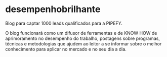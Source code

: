# desempenhobrilhante
Blog para captar 1000 leads qualificados para a PIPEFY.

O blog funcionará como um difusor de ferramentas e de KNOW HOW de aprimoramento no desempenho do trabalho, postagens sobre programas, técnicas e metodologias que ajudem ao leitor a se
informar sobre o melhor conhecimento para aplicar no mercado e no seu dia a dia.
